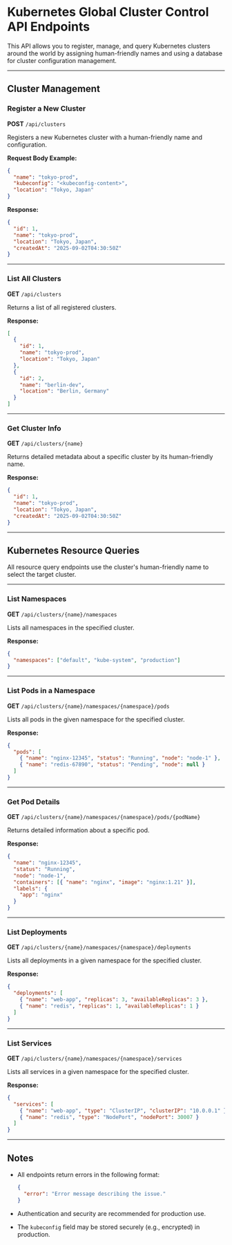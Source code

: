 # Kubernetes Global Cluster Control API Endpoints

This API allows you to register, manage, and query Kubernetes clusters around the world by assigning human-friendly names and using a database for cluster configuration management.

---

## Cluster Management

### Register a New Cluster

**POST** `/api/clusters`

Registers a new Kubernetes cluster with a human-friendly name and configuration.

**Request Body Example:**

```json
{
  "name": "tokyo-prod",
  "kubeconfig": "<kubeconfig-content>",
  "location": "Tokyo, Japan"
}
```

**Response:**

```json
{
  "id": 1,
  "name": "tokyo-prod",
  "location": "Tokyo, Japan",
  "createdAt": "2025-09-02T04:30:50Z"
}
```

---

### List All Clusters

**GET** `/api/clusters`

Returns a list of all registered clusters.

**Response:**

```json
[
  {
    "id": 1,
    "name": "tokyo-prod",
    "location": "Tokyo, Japan"
  },
  {
    "id": 2,
    "name": "berlin-dev",
    "location": "Berlin, Germany"
  }
]
```

---

### Get Cluster Info

**GET** `/api/clusters/{name}`

Returns detailed metadata about a specific cluster by its human-friendly name.

**Response:**

```json
{
  "id": 1,
  "name": "tokyo-prod",
  "location": "Tokyo, Japan",
  "createdAt": "2025-09-02T04:30:50Z"
}
```

---

## Kubernetes Resource Queries

All resource query endpoints use the cluster's human-friendly name to select the target cluster.

---

### List Namespaces

**GET** `/api/clusters/{name}/namespaces`

Lists all namespaces in the specified cluster.

**Response:**

```json
{
  "namespaces": ["default", "kube-system", "production"]
}
```

---

### List Pods in a Namespace

**GET** `/api/clusters/{name}/namespaces/{namespace}/pods`

Lists all pods in the given namespace for the specified cluster.

**Response:**

```json
{
  "pods": [
    { "name": "nginx-12345", "status": "Running", "node": "node-1" },
    { "name": "redis-67890", "status": "Pending", "node": null }
  ]
}
```

---

### Get Pod Details

**GET** `/api/clusters/{name}/namespaces/{namespace}/pods/{podName}`

Returns detailed information about a specific pod.

**Response:**

```json
{
  "name": "nginx-12345",
  "status": "Running",
  "node": "node-1",
  "containers": [{ "name": "nginx", "image": "nginx:1.21" }],
  "labels": {
    "app": "nginx"
  }
}
```

---

### List Deployments

**GET** `/api/clusters/{name}/namespaces/{namespace}/deployments`

Lists all deployments in a given namespace for the specified cluster.

**Response:**

```json
{
  "deployments": [
    { "name": "web-app", "replicas": 3, "availableReplicas": 3 },
    { "name": "redis", "replicas": 1, "availableReplicas": 1 }
  ]
}
```

---

### List Services

**GET** `/api/clusters/{name}/namespaces/{namespace}/services`

Lists all services in a given namespace for the specified cluster.

**Response:**

```json
{
  "services": [
    { "name": "web-app", "type": "ClusterIP", "clusterIP": "10.0.0.1" },
    { "name": "redis", "type": "NodePort", "nodePort": 30007 }
  ]
}
```

---

## Notes

- All endpoints return errors in the following format:

  ```json
  {
    "error": "Error message describing the issue."
  }
  ```

- Authentication and security are recommended for production use.
- The `kubeconfig` field may be stored securely (e.g., encrypted) in production.
